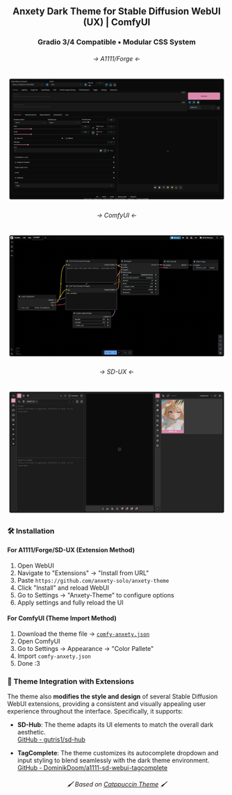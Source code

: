 <div align="center">
    <h2>Anxety Dark Theme for Stable Diffusion WebUI (UX) | ComfyUI</h2>
    <h3>Gradio 3/4 Compatible • Modular CSS System</h3>
</div>


<div align="center">
    <h6>-> A1111/Forge <-</h6>
    <img width="auto" height="auto" src="https://raw.githubusercontent.com/anxety-solo/anxety-theme/main/preview/A1111.png"/>
    <h6>-> ComfyUI <-</h6>
    <img width="auto" height="auto" src="https://raw.githubusercontent.com/anxety-solo/anxety-theme/main/preview/ComfyUI.png"/>
    <h6>-> SD-UX <-</h6>
    <img width="auto" height="auto" src="https://raw.githubusercontent.com/anxety-solo/anxety-theme/main/preview/SD-UX.png"/>
</div>


### 🛠 Installation

#### For A1111/Forge/SD-UX (Extension Method)
1. Open WebUI
2. Navigate to "Extensions" → "Install from URL"
3. Paste `https://github.com/anxety-solo/anxety-theme`
4. Click "Install" and reload WebUI
5. Go to Settings → "Anxety-Theme" to configure options
6. Apply settings and fully reload the UI

#### For ComfyUI (Theme Import Method)
1. Download the theme file → [`comfy-anxety.json`](https://github.com/anxety-solo/anxety-theme/blob/main/comfy-anxety.json)
2. Open ComfyUI
3. Go to Settings → Appearance → "Color Pallete"
4. Import `comfy-anxety.json`
5. Done :3


### 🎨 Theme Integration with Extensions

The theme also **modifies the style and design** of several Stable Diffusion WebUI extensions, providing a consistent and visually appealing user experience throughout the interface. Specifically, it supports:

- **SD-Hub**: The theme adapts its UI elements to match the overall dark aesthetic.
  </br>[GitHub - gutris1/sd-hub](https://github.com/gutris1/sd-hub)

- **TagComplete**: The theme customizes its autocomplete dropdown and input styling to blend seamlessly with the dark theme environment.
  </br>[GitHub - DominikDoom/a1111-sd-webui-tagcomplete](https://github.com/DominikDoom/a1111-sd-webui-tagcomplete)


<div align="center"> <h6>🖌 Based on <a href="https://github.com/catppuccin/stable-diffusion-webui">Catppuccin Theme</a> 🖌</h6> </div>